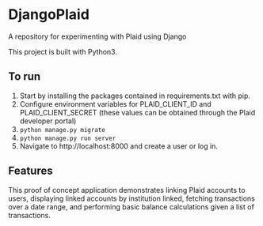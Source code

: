 # DjangoPlaid
A repository for experimenting with Plaid using Django

This project is built with Python3.

## To run
1. Start by installing the packages contained in requirements.txt with pip.
2. Configure environment variables for PLAID_CLIENT_ID and PLAID_CLIENT_SECRET (these values can be obtained through the Plaid developer portal)
3. ```python manage.py migrate```
4. ```python manage.py run server```
5. Navigate to http://localhost:8000 and create a user or log in.

## Features
This proof of concept application demonstrates linking Plaid accounts to users, displaying linked accounts by institution linked, fetching transactions over a date range, and performing basic balance calculations given a list of transactions.
